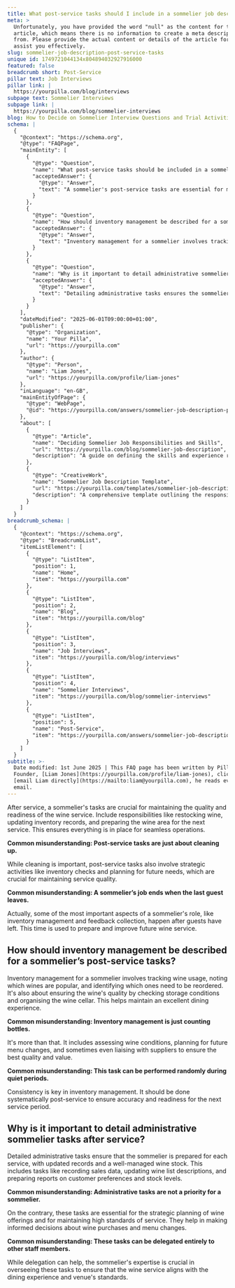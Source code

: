 ```yaml
---
title: What post-service tasks should I include in a sommelier job description?
meta: >
  Unfortunately, you have provided the word "null" as the content for the
  article, which means there is no information to create a meta description
  from. Please provide the actual content or details of the article for me to
  assist you effectively.
slug: sommelier-job-description-post-service-tasks
unique id: 1749721044134x804894032927916000
featured: false
breadcrumb short: Post-Service
pillar text: Job Interviews
pillar link: |
  https://yourpilla.com/blog/interviews
subpage text: Sommelier Interviews
subpage link: |
  https://yourpilla.com/blog/sommelier-interviews
blog: How to Decide on Sommelier Interview Questions and Trial Activities
schema: |
  {
    "@context": "https://schema.org",
    "@type": "FAQPage",
    "mainEntity": [
      {
        "@type": "Question",
        "name": "What post-service tasks should be included in a sommelier job description?",
        "acceptedAnswer": {
          "@type": "Answer",
          "text": "A sommelier's post-service tasks are essential for maintaining the quality and readiness of the wine service. These tasks include restocking wine, updating inventory records, and preparing the wine area for the next service. Additionally, strategic activities like inventory checks and planning for future needs, crucial for maintaining service quality, should be included."
        }
      },
      {
        "@type": "Question",
        "name": "How should inventory management be described for a sommelier’s post-service tasks?",
        "acceptedAnswer": {
          "@type": "Answer",
          "text": "Inventory management for a sommelier involves tracking wine usage, noting popular wines, and identifying wines that need to be reordered. It includes ensuring the wine's quality by checking storage conditions and organising the wine cellar. This task helps maintain an excellent dining experience and must be done systematically post-service to ensure accuracy."
        }
      },
      {
        "@type": "Question",
        "name": "Why is it important to detail administrative sommelier tasks after service?",
        "acceptedAnswer": {
          "@type": "Answer",
          "text": "Detailing administrative tasks ensures the sommelier is prepared for each service, with updated records and well-managed wine stock. Tasks include recording sales data, updating wine list descriptions, and preparing reports on customer preferences and stock levels. These tasks are essential for strategic planning of wine offerings and maintaining high standards of service."
        }
      }
    ],
    "dateModified": "2025-06-01T09:00:00+01:00",
    "publisher": {
      "@type": "Organization",
      "name": "Your Pilla",
      "url": "https://yourpilla.com"
    },
    "author": {
      "@type": "Person",
      "name": "Liam Jones",
      "url": "https://yourpilla.com/profile/liam-jones"
    },
    "inLanguage": "en-GB",
    "mainEntityOfPage": {
      "@type": "WebPage",
      "@id": "https://yourpilla.com/answers/sommelier-job-description-post-service-tasks"
    },
    "about": [
      {
        "@type": "Article",
        "name": "Deciding Sommelier Job Responsibilities and Skills",
        "url": "https://yourpilla.com/blog/sommelier-job-description",
        "description": "A guide on defining the skills and experience required for a sommelier, ensuring effective job performance and service quality."
      },
      {
        "@type": "CreativeWork",
        "name": "Sommelier Job Description Template",
        "url": "https://yourpilla.com/templates/sommelier-job-description",
        "description": "A comprehensive template outlining the responsibilities and qualifications of a sommelier, aiding in accurate and detailed job descriptions."
      }
    ]
  }
breadcrumb_schema: |
  {
    "@context": "https://schema.org",
    "@type": "BreadcrumbList",
    "itemListElement": [
      {
        "@type": "ListItem",
        "position": 1,
        "name": "Home",
        "item": "https://yourpilla.com"
      },
      {
        "@type": "ListItem",
        "position": 2,
        "name": "Blog",
        "item": "https://yourpilla.com/blog"
      },
      {
        "@type": "ListItem",
        "position": 3,
        "name": "Job Interviews",
        "item": "https://yourpilla.com/blog/interviews"
      },
      {
        "@type": "ListItem",
        "position": 4,
        "name": "Sommelier Interviews",
        "item": "https://yourpilla.com/blog/sommelier-interviews"
      },
      {
        "@type": "ListItem",
        "position": 5,
        "name": "Post-Service",
        "item": "https://yourpilla.com/answers/sommelier-job-description-post-service-tasks"
      }
    ]
  }
subtitle: >-
  Date modified: 1st June 2025 | This FAQ page has been written by Pilla
  Founder, [Liam Jones](https://yourpilla.com/profile/liam-jones), click to
  [email Liam directly](https://mailto:liam@yourpilla.com), he reads every
  email.
---
```

After service, a sommelier's tasks are crucial for maintaining the quality and readiness of the wine service. Include responsibilities like restocking wine, updating inventory records, and preparing the wine area for the next service. This ensures everything is in place for seamless operations.

**Common misunderstanding: Post-service tasks are just about cleaning up.**

While cleaning is important, post-service tasks also involve strategic activities like inventory checks and planning for future needs, which are crucial for maintaining service quality.

**Common misunderstanding: A sommelier’s job ends when the last guest leaves.**

Actually, some of the most important aspects of a sommelier's role, like inventory management and feedback collection, happen after guests have left. This time is used to prepare and improve future wine service.

## How should inventory management be described for a sommelier’s post-service tasks?

Inventory management for a sommelier involves tracking wine usage, noting which wines are popular, and identifying which ones need to be reordered. It's also about ensuring the wine's quality by checking storage conditions and organising the wine cellar. This helps maintain an excellent dining experience.

**Common misunderstanding: Inventory management is just counting bottles.**

It's more than that. It includes assessing wine conditions, planning for future menu changes, and sometimes even liaising with suppliers to ensure the best quality and value.

**Common misunderstanding: This task can be performed randomly during quiet periods.**

Consistency is key in inventory management. It should be done systematically post-service to ensure accuracy and readiness for the next service period.

## Why is it important to detail administrative sommelier tasks after service?

Detailed administrative tasks ensure that the sommelier is prepared for each service, with updated records and a well-managed wine stock. This includes tasks like recording sales data, updating wine list descriptions, and preparing reports on customer preferences and stock levels.

**Common misunderstanding: Administrative tasks are not a priority for a sommelier.**

On the contrary, these tasks are essential for the strategic planning of wine offerings and for maintaining high standards of service. They help in making informed decisions about wine purchases and menu changes.

**Common misunderstanding: These tasks can be delegated entirely to other staff members.**

While delegation can help, the sommelier's expertise is crucial in overseeing these tasks to ensure that the wine service aligns with the dining experience and venue's standards.

